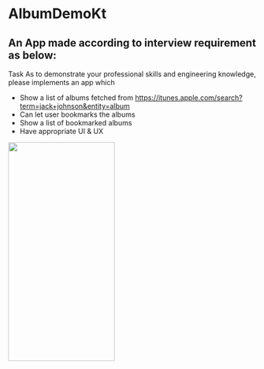 # AlbumDemoKt

## An App made according to interview requirement as below:

Task
As to demonstrate your professional skills and engineering knowledge, please implements an app which
- Show a list of albums fetched from
https://itunes.apple.com/search?term=jack+johnson&entity=album
- Can let user bookmarks the albums
- Show a list of bookmarked albums
- Have appropriate UI & UX

<img src="https://github.com/HCL-HO/AlbumDemoKt/blob/main/album.gif" width="216" height="444" />


